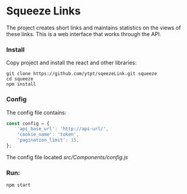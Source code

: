 # Squeeze Links
The project creates short links and maintains statistics on the views of these links. This is a web interface that works through the API.

### Install
Copy project and install the react and other libraries:
```
git clone https://github.com/ytpt/sqeezeLink.git squeeze
cd squeeze
npm install
```

### Config
The config file contains:
```js
const config = {
    'api_base_url': 'http://api-url/',
    'cookie_name': 'token',
    'pagination_limit': 15,
};
```
The config file located *src/Components/config.js*
### Run:
```
npm start
```
